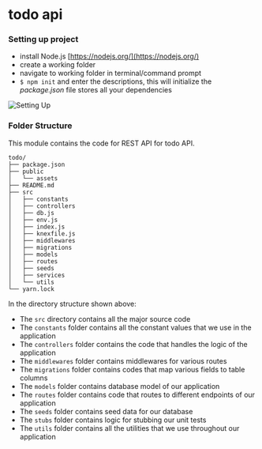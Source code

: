 # todo api 

### Setting up project
- install Node.js [https://nodejs.org/](https://nodejs.org/)
- create a working folder
- navigate to working folder in terminal/command prompt
- `$ npm init` and enter the descriptions, this will initialize the *package.json* file stores all your dependencies

![Setting Up](../screenshots/project_01.gif)

### Folder Structure
This module contains the code for REST API for todo API.

```
todo/
├── package.json
├── public
│   └── assets
├── README.md
├── src
│   ├── constants
│   ├── controllers
│   ├── db.js
│   ├── env.js
│   ├── index.js
│   ├── knexfile.js
│   ├── middlewares
│   ├── migrations
│   ├── models
│   ├── routes
│   ├── seeds
│   ├── services
│   └── utils
└── yarn.lock
```

In the directory structure shown above:

- The `src` directory contains all the major source code
- The `constants` folder contains all the constant values that we use in the application
- The `controllers` folder contains the code that handles the logic of the application
- The `middlewares` folder contains middlewares for various routes
- The `migrations` folder contains codes that map various fields to table columns
- The `models` folder contains database model of our application
- The `routes` folder contains code that routes to different endpoints of our application
- The `seeds` folder contains seed data for our database
- The `stubs` folder contains logic for stubbing our unit tests
- The `utils` folder contains all the utilities that we use throughout our application
